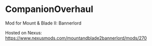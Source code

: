# CompanionOverhaul
 Mod for Mount & Blade II: Bannerlord
 
 Hosted on Nexus:
 https://www.nexusmods.com/mountandblade2bannerlord/mods/270

